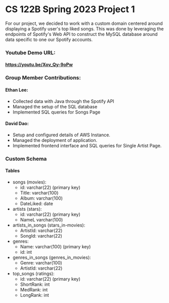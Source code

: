 # CS 122B Spring 2023 Project 1
For our project, we decided to work with a custom domain centered around displaying
a Spotify user's top liked songs. This was done by leveraging the endpoints of 
Spotify's Web API to construct the MySQL database around data specific to one our Spotify accounts.
 
### Youtube Demo URL:
#### https://youtu.be/Xov_Qy-9oPw

### Group Member Contributions:
#### Ethan Lee:
- Collected data with Java through the Spotify API
- Managed the setup of the SQL database
- Implemented SQL queries for Songs Page

#### David Dao:

- Setup and configured details of AWS Instance.
- Managed the deployment of application.
- Implemented frontend interface and SQL queries for Single Artist Page.

### Custom Schema
#### Tables
- songs (movies):
    - id: varchar(22) (primary key)
    - Title: varchar(100)
    - Album: varchar(100)
    - DateLiked: date
- artists (stars):
    - id: varchar(22) (primary key)
    - NameL varchar(100)
- artists_in_songs (stars_in-movies):
    - ArtistId: varchar(22)
    - SongId: varchar(22)
- genres:
    - Name: varchar(100) (primary key)
    - id: int
- genres_in_songs (genres_in_movies):
    - Genre: varchar(100)
    - ArtistId: varchar(22)
- top_songs (ratings):
    - id: varchar(22) (primary key)
    - ShortRank: int
    - MedRank: int
    - LongRank: int